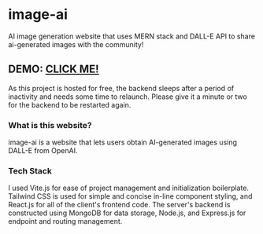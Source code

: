 # image-ai
AI image generation website that uses MERN stack and DALL-E API to share ai-generated images with the community!
## DEMO: [CLICK ME!](https://image-ai.glitch.me/)
As this project is hosted for free, the backend sleeps after a period of inactivity and needs some time to relaunch. Please give it a minute or two for the backend to be restarted again.
### What is this website?
image-ai is a website that lets users obtain AI-generated images using DALL-E from OpenAI.
### Tech Stack
I used Vite.js for ease of project management and initialization boilerplate.
Tailwind CSS is used for simple and concise in-line component styling, and React.js for all of the client's frontend code.
The server's backend is constructed using MongoDB for data storage, Node.js, and Express.js for endpoint and routing management.
